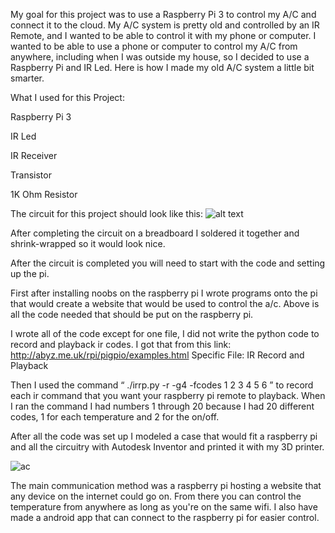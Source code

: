 My goal for this project was to use a Raspberry Pi 3 to control my A/C and connect it to the cloud. My A/C system is pretty old and controlled by an IR Remote, and I wanted to be able to control it with my phone or computer. I wanted to be able to use a phone or computer to control my A/C from anywhere, including when I was outside my house, so I decided to use a Raspberry Pi and IR Led. Here is how I made my old A/C system a little bit smarter.

What I used for this Project:

Raspberry Pi 3  

IR Led
  
IR Receiver
  
Transistor
  
1K Ohm Resistor

The circuit for this project should look like this:
![alt text](https://cdn.instructables.com/FEL/FXOD/J7MFSVLB/FELFXODJ7MFSVLB.LARGE.jpg)

After completing the circuit on a breadboard I soldered it together and shrink-wrapped so it would look nice.

After the circuit is completed you will need to start with the code and setting up the pi. 

First after installing noobs on the raspberry pi I wrote programs onto the pi that would create a website that would be used to control the a/c. Above is all the code needed that should be put on the raspberry pi.

I wrote all of the code except for one file, I did not write the python code to record and playback ir codes. I got that from this link:
http://abyz.me.uk/rpi/pigpio/examples.html
Specific File:
IR Record and Playback

Then I used the command “ ./irrp.py -r -g4 -fcodes 1 2 3 4 5 6 ” to record each ir command that you want your raspberry pi remote to playback. When I ran the command I had numbers 1 through 20 because I had 20 different codes, 1 for each temperature and 2 for the on/off.

After all the code was set up I modeled a case that would fit a raspberry pi and all the circuitry with Autodesk Inventor and printed it with my 3D printer.

![ac](https://user-images.githubusercontent.com/15959693/62400819-a01f6780-b54e-11e9-9b17-b91f93819d07.PNG)

The main communication method was a raspberry pi hosting a website that any device on the internet could go on. From there you can control the temperature from anywhere as long as you're on the same wifi. I also have made a android app that can connect to the raspberry pi for easier control.
